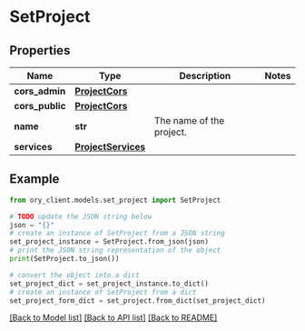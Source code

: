 # SetProject


## Properties

Name | Type | Description | Notes
------------ | ------------- | ------------- | -------------
**cors_admin** | [**ProjectCors**](ProjectCors.md) |  | 
**cors_public** | [**ProjectCors**](ProjectCors.md) |  | 
**name** | **str** | The name of the project. | 
**services** | [**ProjectServices**](ProjectServices.md) |  | 

## Example

```python
from ory_client.models.set_project import SetProject

# TODO update the JSON string below
json = "{}"
# create an instance of SetProject from a JSON string
set_project_instance = SetProject.from_json(json)
# print the JSON string representation of the object
print(SetProject.to_json())

# convert the object into a dict
set_project_dict = set_project_instance.to_dict()
# create an instance of SetProject from a dict
set_project_form_dict = set_project.from_dict(set_project_dict)
```
[[Back to Model list]](../README.md#documentation-for-models) [[Back to API list]](../README.md#documentation-for-api-endpoints) [[Back to README]](../README.md)


